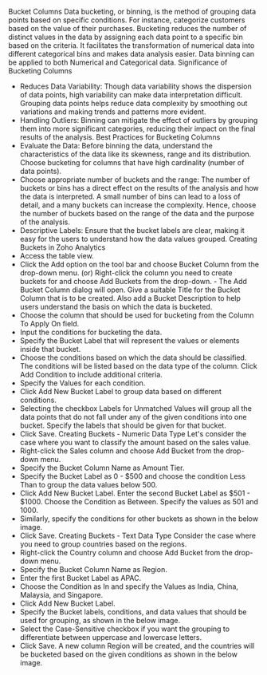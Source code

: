 Bucket Columns
Data bucketing, or binning, is the method of grouping data points based on specific conditions. For instance, categorize customers based on the value of their purchases. Bucketing reduces the number of distinct values in the data by assigning each data point to a specific bin based on the criteria. It facilitates the transformation of numerical data into different categorical bins and makes data analysis easier. Data binning can be applied to both Numerical and Categorical data.
Significance of Bucketing Columns
- Reduces Data Variability: Though data variability shows the dispersion of data points, high variability can make data interpretation difficult. Grouping data points helps reduce data complexity by smoothing out variations and making trends and patterns more evident.
- Handling Outliers: Binning can mitigate the effect of outliers by grouping them into more significant categories, reducing their impact on the final results of the analysis.
Best Practices for Bucketing Columns
- Evaluate the Data: Before binning the data, understand the characteristics of the data like its skewness, range and its distribution. Choose bucketing for columns that have high cardinality (number of data points).
- Choose appropriate number of buckets and the range: The number of buckets or bins has a direct effect on the results of the analysis and how the data is interpreted. A small number of bins can lead to a loss of detail, and a many buckets can increase the complexity. Hence, choose the number of buckets based on the range of the data and the purpose of the analysis.
- Descriptive Labels: Ensure that the bucket labels are clear, making it easy for the users to understand how the data values grouped.
Creating Buckets in Zoho Analytics
- Access the table view.
- Click the Add option on the tool bar and choose Bucket Column from the drop-down menu.
(or)
Right-click the column you need to create buckets for and choose Add Buckets from the drop-down. - The Add Bucket Column dialog will open. Give a suitable Title for the Bucket Column that is to be created. Also add a Bucket Description to help users understand the basis on which the data is bucketed.
- Choose the column that should be used for bucketing from the Column To Apply On field.
- Input the conditions for bucketing the data.
- Specify the Bucket Label that will represent the values or elements inside that bucket.
- Choose the conditions based on which the data should be classified. The conditions will be listed based on the data type of the column. Click Add Condition to include additional criteria.
- Specify the Values for each condition.
- Click Add New Bucket Label to group data based on different conditions.
- Selecting the checkbox Labels for Unmatched Values will group all the data points that do not fall under any of the given conditions into one bucket. Specify the labels that should be given for that bucket.
- Click Save.
Creating Buckets - Numeric Data Type
Let's consider the case where you want to classify the amount based on the sales value.
- Right-click the Sales column and choose Add Bucket from the drop-down menu.
- Specify the Bucket Column Name as Amount Tier.
- Specify the Bucket Label as 0 - $500 and choose the condition Less Than to group the data values below 500.
- Click Add New Bucket Label. Enter the second Bucket Label as $501 - $1000. Choose the Condition as Between. Specify the values as 501 and 1000.
- Similarly, specify the conditions for other buckets as shown in the below image.
- Click Save.
Creating Buckets - Text Data Type
Consider the case where you need to group countries based on the regions.
- Right-click the Country column and choose Add Bucket from the drop- down menu.
- Specify the Bucket Column Name as Region.
- Enter the first Bucket Label as APAC.
- Choose the Condition as In and specify the Values as India, China, Malaysia, and Singapore.
- Click Add New Bucket Label.
- Specify the Bucket labels, conditions, and data values that should be used for grouping, as shown in the below image.
- Select the Case-Sensitive checkbox if you want the grouping to differentiate between uppercase and lowercase letters.
- Click Save.
A new column Region will be created, and the countries will be bucketed based on the given conditions as shown in the below image.